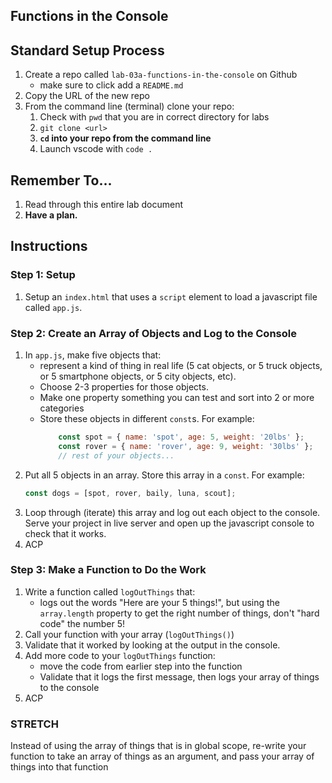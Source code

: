 ## Functions in the Console

## Standard Setup Process

1. Create a repo called `lab-03a-functions-in-the-console` on Github
    - make sure to click add a `README.md`
1. Copy the URL of the new repo
1. From the command line (terminal) clone your repo:
    1. Check with `pwd` that you are in correct directory for labs
    1. `git clone <url>`
    1. **`cd` into your repo from the command line**
    1. Launch vscode with `code .`

## Remember To...

1. Read through this entire lab document
1. **Have a plan.** 

## Instructions

### Step 1: Setup

1. Setup an `index.html` that uses a `script` element to load a javascript file called `app.js`.

### Step 2: Create an Array of Objects and Log to the Console

1. In `app.js`, make five objects that:
    - represent a kind of thing in real life (5 cat objects, or 5 truck objects, or 5 smartphone objects, or 5 city objects, etc). 
    - Choose 2-3 properties for those objects. 
    - Make one property something you can test and sort into 2 or more categories
    - Store these objects in different `const`s. For example: 
        ```js
            const spot = { name: 'spot', age: 5, weight: '20lbs' };
            const rover = { name: 'rover', age: 9, weight: '30lbs' };
            // rest of your objects...
        ````
1. Put all 5 objects in an array. Store this array in a `const`. For example:
    ```js
    const dogs = [spot, rover, baily, luna, scout];
    ```
1. Loop through (iterate) this array and log out each object to the console. Serve your project in live server and open up the javascript console to check that it works.
1. ACP

### Step 3: Make a Function to Do the Work

1. Write a function called `logOutThings` that:
    - logs out the words "Here are your 5 things!", but using the `array.length` property to get the right number of things, don't "hard code" the number 5!
1. Call your function with your array (`logOutThings()`)
1. Validate that it worked by looking at the output in the console.
1. Add more code to your `logOutThings` function:
    - move the code from earlier step into the function
    - Validate that it logs the first message, then logs your array of things to the console
1. ACP

### STRETCH

Instead of using the array of things that is in global scope, re-write your function to take an array of things as an argument, and pass your array of things into that function
